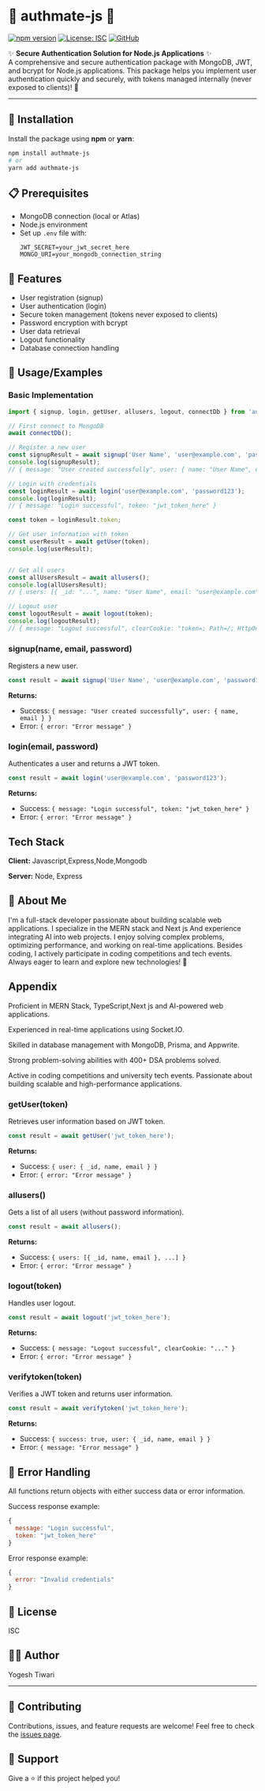 # 🌟 authmate-js 🌟

[![npm version](https://badge.fury.io/js/authmate-js.svg)](https://www.npmjs.com/package/authmate-js)
[![License: ISC](https://img.shields.io/badge/License-ISC-blue.svg)](https://opensource.org/licenses/ISC)
[![GitHub](https://img.shields.io/badge/GitHub-Repository-blue?logo=github)](https://github.com/yogeshtiwari12/npm-package)


✨ **Secure Authentication Solution for Node.js Applications** ✨  
A comprehensive and secure authentication package with MongoDB, JWT, and bcrypt for Node.js applications. This package helps you implement user authentication quickly and securely, with tokens managed internally (never exposed to clients)! 🚀

---

## 🚀 Installation

Install the package using **npm** or **yarn**:

```bash
npm install authmate-js
# or
yarn add authmate-js
```

## 📋 Prerequisites

- MongoDB connection (local or Atlas)
- Node.js environment
- Set up `.env` file with:
  ```
  JWT_SECRET=your_jwt_secret_here
  MONGO_URI=your_mongodb_connection_string
  ```

## 🌟 Features

- User registration (signup)
- User authentication (login)
- Secure token management (tokens never exposed to clients)
- Password encryption with bcrypt
- User data retrieval
- Logout functionality
- Database connection handling

## 📖 Usage/Examples

### Basic Implementation
```javascript
import { signup, login, getUser, allusers, logout, connectDb } from 'authmate-js';

// First connect to MongoDB
await connectDb();

// Register a new user
const signupResult = await signup('User Name', 'user@example.com', 'password123');
console.log(signupResult);
// { message: "User created successfully", user: { name: "User Name", email: "user@example.com" } }

// Login with credentials
const loginResult = await login('user@example.com', 'password123');
console.log(loginResult);
// { message: "Login successful", token: "jwt_token_here" }

const token = loginResult.token;

// Get user information with token
const userResult = await getUser(token);
console.log(userResult);


// Get all users
const allUsersResult = await allusers();
console.log(allUsersResult);
// { users: [{ _id: "...", name: "User Name", email: "user@example.com" }, ...] }

// Logout user
const logoutResult = await logout(token);
console.log(logoutResult);
// { message: "Logout successful", clearCookie: "token=; Path=/; HttpOnly; Secure; SameSite=Strict; Max-Age=0" }
```



### signup(name, email, password)

Registers a new user.

```javascript
const result = await signup('User Name', 'user@example.com', 'password123');
```

**Returns:**
- Success: `{ message: "User created successfully", user: { name, email } }`
- Error: `{ error: "Error message" }`

### login(email, password)

Authenticates a user and returns a JWT token.

```javascript
const result = await login('user@example.com', 'password123');
```

**Returns:**
- Success: `{ message: "Login successful", token: "jwt_token_here" }`
- Error: `{ error: "Error message" }`


## Tech Stack

**Client:** Javascript,Express,Node,Mongodb

**Server:** Node, Express


## 🚀 About Me
I'm a full-stack developer passionate about building scalable web applications. I specialize in the MERN stack and Next js And experience integrating AI into web projects. I enjoy solving complex problems, optimizing performance, and working on real-time applications. Besides coding, I actively participate in coding competitions and tech events. Always eager to learn and explore new technologies! 🚀



## Appendix

Proficient in MERN Stack, TypeScript,Next js and AI-powered web applications.

Experienced in real-time applications using Socket.IO.

Skilled in database management with MongoDB, Prisma, and Appwrite.

Strong problem-solving abilities with 400+ DSA problems solved.

Active in coding competitions and university tech events.
Passionate about building scalable and high-performance applications.
### getUser(token)

Retrieves user information based on JWT token.

```javascript
const result = await getUser('jwt_token_here');
```

**Returns:**
- Success: `{ user: { _id, name, email } }`
- Error: `{ error: "Error message" }`

### allusers()

Gets a list of all users (without password information).

```javascript
const result = await allusers();
```

**Returns:**
- Success: `{ users: [{ _id, name, email }, ...] }`
- Error: `{ error: "Error message" }`

### logout(token)

Handles user logout.

```javascript
const result = await logout('jwt_token_here');
```

**Returns:**
- Success: `{ message: "Logout successful", clearCookie: "..." }`
- Error: `{ error: "Error message" }`

### verifytoken(token)

Verifies a JWT token and returns user information.

```javascript
const result = await verifytoken('jwt_token_here');
```

**Returns:**
- Success: `{ success: true, user: { _id, name, email } }`
- Error: `{ message: "Error message" }`

## 🔧 Error Handling

All functions return objects with either success data or error information.

Success response example:
```javascript
{
  message: "Login successful",
  token: "jwt_token_here"
}
```

Error response example:
```javascript
{
  error: "Invalid credentials"
}
```

## 📄 License

ISC

## 👨‍💻 Author

Yogesh Tiwari

---

## 🤝 Contributing

Contributions, issues, and feature requests are welcome! Feel free to check the [issues page](https://github.com/yogeshtiwari12/npm-package/issues).

## 🌟 Support

Give a ⭐️ if this project helped you!
